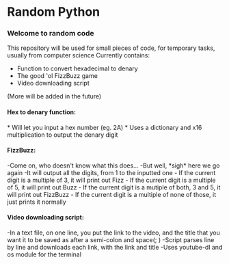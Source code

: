 # Random Python
<h3>Welcome to random code</h3>

This repository will be used for small pieces of code, for temporary tasks, usually from computer science
Currently contains:
 - Function to convert hexadecimal to denary
 - The good 'ol FizzBuzz game
 - Video downloading script

(More will be added in the future)


<h4>Hex to denary function:</h4>
* Will let you input a hex number (eg. 2A)
* Uses a dictionary and x16 multiplication to output the denary digit

<h4>FizzBuzz:</h4>
-Come on, who doesn't know what this does...
-But well, *sigh* here we go again
-It will output all the digits, from 1 to the inputted one
      - If the current digit is a multiple of 3, it will print out Fizz
      - If the current digit is a multiple of 5, it will print out Buzz
      - If the current digit is a mutiple of both, 3 and 5, it will print out FizzBuzz
      - If the current digit is a multiple of none of those, it just prints it normally

<h4>Video downloading script:</h4>
-In a text file, on one line, you put the link to the video, and the title that you want it to be saved as after a semi-colon and space(; )
-Script parses line by line and downloads each link, with the link and title
-Uses youtube-dl and os module for the terminal

